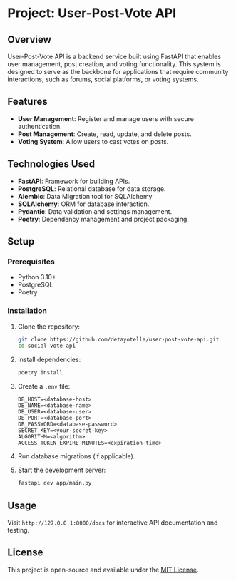 # Project: User-Post-Vote API

## Overview
User-Post-Vote API is a backend service built using FastAPI that enables user management, post creation, and voting functionality. This system is designed to serve as the backbone for applications that require community interactions, such as forums, social platforms, or voting systems.

## Features
- **User Management**: Register and manage users with secure authentication.
- **Post Management**: Create, read, update, and delete posts.
- **Voting System**: Allow users to cast votes on posts.

## Technologies Used
- **FastAPI**: Framework for building APIs.
- **PostgreSQL**: Relational database for data storage.
- **Alembic**: Data Migration tool for SQLAlchemy
- **SQLAlchemy**: ORM for database interaction.
- **Pydantic**: Data validation and settings management.
- **Poetry**: Dependency management and project packaging.

## Setup
### Prerequisites
- Python 3.10+
- PostgreSQL
- Poetry

### Installation
1. Clone the repository:
   ```bash
   git clone https://github.com/detayotella/user-post-vote-api.git
   cd social-vote-api
   ```

2. Install dependencies:
   ```bash
   poetry install
   ```

3. Create a `.env` file:
   ```env
   DB_HOST=<database-host>
   DB_NAME=<database-name>
   DB_USER=<database-user>
   DB_PORT=<database-port>
   DB_PASSWORD=<database-password>
   SECRET_KEY=<your-secret-key>
   ALGORITHM=<algorithm>
   ACCESS_TOKEN_EXPIRE_MINUTES=<expiration-time>
   ```

4. Run database migrations (if applicable).

5. Start the development server:
   ```bash
   fastapi dev app/main.py
   ```

## Usage
Visit `http://127.0.0.1:8000/docs` for interactive API documentation and testing.

## License
This project is open-source and available under the [MIT License](LICENSE).



